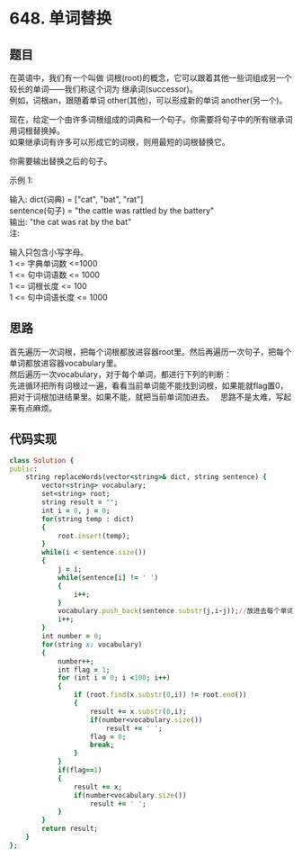 # 648. 单词替换
## 题目

在英语中，我们有一个叫做 词根(root)的概念，它可以跟着其他一些词组成另一个较长的单词——我们称这个词为 继承词(successor)。  
例如，词根an，跟随着单词 other(其他)，可以形成新的单词 another(另一个)。  

现在，给定一个由许多词根组成的词典和一个句子。你需要将句子中的所有继承词用词根替换掉。  
如果继承词有许多可以形成它的词根，则用最短的词根替换它。  

你需要输出替换之后的句子。  

示例 1:  

输入: dict(词典) = ["cat", "bat", "rat"]  
sentence(句子) = "the cattle was rattled by the battery"  
输出: "the cat was rat by the bat"  
注:  

输入只包含小写字母。  
1 <= 字典单词数 <=1000  
1 <=  句中词语数 <= 1000  
1 <= 词根长度 <= 100  
1 <= 句中词语长度 <= 1000  
## 思路
首先遍历一次词根，把每个词根都放进容器root里。然后再遍历一次句子，把每个单词都放进容器vocabulary里。    
然后遍历一次vocabulary，对于每个单词，都进行下列的判断：  
先进循环把所有词根过一遍，看看当前单词能不能找到词根，如果能就flag置0，把对于词根加进结果里。如果不能，就把当前单词加进去。  
思路不是太难，写起来有点麻烦。  
## 代码实现
```ruby
class Solution {
public:
    string replaceWords(vector<string>& dict, string sentence) {
        vector<string> vocabulary;
        set<string> root;
        string result = "";
        int i = 0, j = 0;
        for(string temp : dict)
        {
            root.insert(temp);
        }
        while(i < sentence.size())
        {
            j = i;
            while(sentence[i] != ' ')
            {
                i++;
            }
            vocabulary.push_back(sentence.substr(j,i-j));//放进去每个单词
            i++;
        }
        int number = 0;
        for(string x: vocabulary)
        {
            number++;
            int flag = 1;
            for (int i = 0; i <100; i++)
            {
                if (root.find(x.substr(0,i)) != root.end())
                {
                    result += x.substr(0,i);
                    if(number<vocabulary.size()) 
                        result += ' ';
                    flag = 0;
                    break;
                }
            }
            if(flag==1)
            {
                result += x;
                if(number<vocabulary.size()) 
                    result += ' ';
            }
        }
        return result;
    }
};
```
